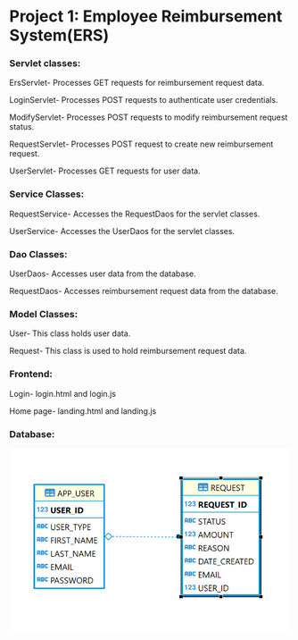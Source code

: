 # Project 1: Employee Reimbursement System(ERS)

### Servlet classes:

ErsServlet- Processes GET requests for reimbursement request data.

LoginServlet- Processes POST requests to authenticate user credentials.

ModifyServlet- Processes POST requests to modify reimbursement request status.

RequestServlet- Processes POST request to create new reimbursement request.

UserServlet- Processes GET requests for user data.

### Service Classes:
RequestService- Accesses the RequestDaos for the servlet classes.

UserService- Accesses the UserDaos for the servlet classes.

### Dao Classes:
UserDaos- Accesses user data from the database.

RequestDaos- Accesses reimbursement request data from the database.

### Model Classes:
User- This class holds user data.

Request- This class is used to hold reimbursement request data.

### Frontend:

Login- login.html and login.js

Home page- landing.html and landing.js

### Database:

![alt text](project1_db.PNG "ERS Data")


